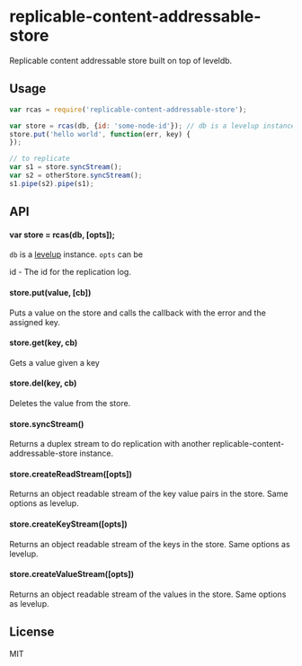 replicable-content-addressable-store
====================================

Replicable content addressable store built on top of leveldb.

Usage
-----

```js
var rcas = require('replicable-content-addressable-store');

var store = rcas(db, {id: 'some-node-id'}); // db is a levelup instance
store.put('hello world', function(err, key) {
});

// to replicate
var s1 = store.syncStream();
var s2 = otherStore.syncStream();
s1.pipe(s2).pipe(s1);
```

API
---

#### var store = rcas(db, [opts]);

`db` is a [levelup](https://github.com/rvagg/node-levelup) instance.
`opts` can be

  id - The id for the replication log.

#### store.put(value, [cb])

Puts a value on the store and calls the callback with the error and the assigned key.

#### store.get(key, cb)

Gets a value given a key

#### store.del(key, cb)

Deletes the value from the store.

#### store.syncStream()

Returns a duplex stream to do replication with another replicable-content-addressable-store instance.

#### store.createReadStream([opts])

Returns an object readable stream of the key value pairs in the store. Same options as levelup.

#### store.createKeyStream([opts])

Returns an object readable stream of the keys in the store. Same options as levelup.

#### store.createValueStream([opts])

Returns an object readable stream of the values in the store. Same options as levelup.

License
-------

MIT
